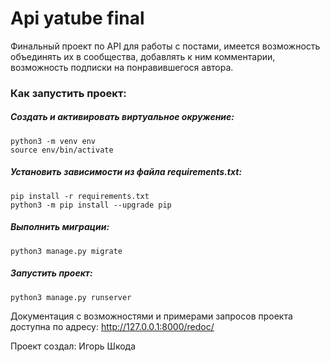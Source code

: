 # Api yatube final

Финальный проект по API для работы с постами, имеется возможность
объединять их в сообщества, добавлять к ним комментарии, возможность подписки
на понравившегося автора.

### Как запустить проект:

##### Cоздать и активировать виртуальное окружение:
```
python3 -m venv env
source env/bin/activate
```
##### Установить зависимости из файла requirements.txt:
```
pip install -r requirements.txt
python3 -m pip install --upgrade pip
```

##### Выполнить миграции:
```
python3 manage.py migrate
```
##### Запустить проект:
```
python3 manage.py runserver
```

Документация с возможностями и примерами запросов проекта доступна
по адресу: http://127.0.0.1:8000/redoc/



Проект создал: Игорь Шкода

